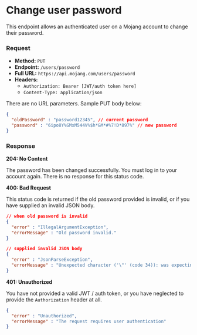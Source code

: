 # Change user password
This endpoint allows an authenticated user on a Mojang account to change their password.

### Request
- **Method:** `PUT`
- **Endpoint:** `/users/password`
- **Full URL:** `https://api.mojang.com/users/password`
- **Headers:**
    - `Authorization: Bearer [JWT/auth token here]`
    - `Content-Type: application/json`

There are no URL parameters. Sample PUT body below:

```json
{
  "oldPassword" : "password12345", // current password
  "password" : "6ipo8Y%GMxM544V%$h*&M*#%7!D*897%" // new password
}
```

### Response
**204: No Content**

The password has been changed successfully. You must log in to your account again. There is no response for this status code.

**400: Bad Request**

This status code is returned if the old password provided is invalid, or if you have supplied an invalid JSON body.

```json
// when old password is invalid
{
  "error" : "IllegalArgumentException",
  "errorMessage" : "Old password invalid."
}

// supplied invalid JSON body
{
  "error" : "JsonParseException",
  "errorMessage" : "Unexpected character ('\"' (code 34)): was expecting comma to separate Object entries\n at [Source: (org.eclipse.jetty.server.HttpInputOverHTTP); line: 1, column: 29]"
}
```

**401: Unauthorized**

You have not provided a valid JWT / auth token, or you have neglected to provide the `Authorization` header at all.

```json
{
  "error" : "Unauthorized",
  "errorMessage" : "The request requires user authentication"
}
```
